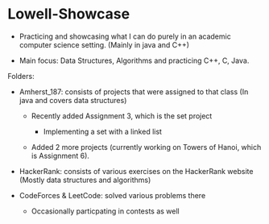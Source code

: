 # Lowell-Showcase

* Practicing and showcasing what I can do purely in an academic computer science setting. (Mainly in java and C++)

* Main focus: Data Structures, Algorithms and practicing C++, C, Java.

Folders: 

  - Amherst_187: consists of projects that were assigned to that class (In java and covers data structures)
  
    - Recently added Assignment 3, which is the set project 
    
      - Implementing a set with a linked list
      
    - Added 2 more projects (currently working on Towers of Hanoi, which is Assignment 6).
      
  
  - HackerRank: consists of various exercises on the HackerRank website (Mostly data structures and algorithms)
  
  - CodeForces & LeetCode: solved various problems there
  
    - Occasionally particpating in contests as well
    

